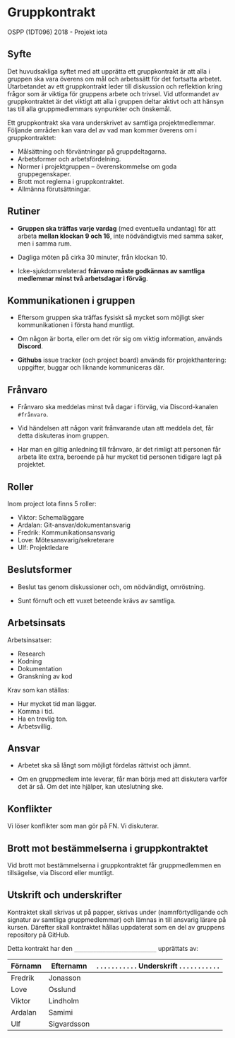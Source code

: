 # Gruppkontrakt

OSPP (1DT096) 2018 - Projekt iota

## Syfte

Det huvudsakliga syftet med att upprätta ett gruppkontrakt är att alla i gruppen ska vara överens om mål och arbetssätt för det fortsatta arbetet. Utarbetandet av ett gruppkontrakt leder till diskussion och reflektion kring frågor som är viktiga för gruppens arbete och trivsel. Vid utformandet av gruppkontraktet är det viktigt att alla i gruppen deltar aktivt och att hänsyn tas till alla gruppmedlemmars synpunkter och önskemål.

Ett gruppkontrakt ska vara underskrivet av samtliga projektmedlemmar. Följande områden kan vara del av vad man kommer överens om i gruppkontraktet:

- Målsättning och förväntningar på gruppdeltagarna.
- Arbetsformer och arbetsfördelning.
- Normer i projektgruppen – överenskommelse om goda gruppegenskaper.
- Brott mot reglerna i gruppkontraktet.
- Allmänna förutsättningar.

## Rutiner

* **Gruppen ska träffas varje vardag** (med eventuella undantag) för att arbeta **mellan klockan 9 och 16**, inte nödvändigtvis med samma saker, men i samma rum.

* Dagliga möten på cirka 30 minuter, från klockan 10.

* Icke-sjukdomsrelaterad **frånvaro måste godkännas av samtliga medlemmar minst två arbetsdagar i förväg**.


## Kommunikationen i gruppen

* Eftersom gruppen ska träffas fysiskt så mycket som möjligt sker kommunikationen i första hand muntligt.

* Om någon är borta, eller om det rör sig om viktig information, används **Discord**.

* **Githubs** issue tracker (och project board) används för projekthantering: uppgifter, buggar och liknande kommuniceras där.

## Frånvaro

* Frånvaro ska meddelas minst två dagar i förväg, via Discord-kanalen ``#frånvaro``.

* Vid händelsen att någon varit frånvarande utan att meddela det, får detta diskuteras inom gruppen.

* Har man en giltig anledning till frånvaro, är det rimligt att personen får arbeta lite extra, beroende på hur mycket tid personen tidigare lagt på projektet.

## Roller

Inom project Iota finns 5 roller:

* Viktor: Schemaläggare
* Ardalan: Git-ansvar/dokumentansvarig
* Fredrik: Kommunikationsansvarig
* Love: Mötesansvarig/sekreterare
* Ulf: Projektledare

## Beslutsformer

* Beslut tas genom diskussioner och, om nödvändigt, omröstning.

* Sunt förnuft och ett vuxet beteende krävs av samtliga.

## Arbetsinsats

Arbetsinsatser:

* Research
* Kodning
* Dokumentation
* Granskning av kod

Krav som kan ställas:
* Hur mycket tid man lägger.
* Komma i tid.
* Ha en trevlig ton.
* Arbetsvillig.

## Ansvar

* Arbetet ska så långt som möjligt fördelas rättvist och jämnt.

* Om en gruppmedlem inte leverar, får man börja med att diskutera varför det är så. Om det inte hjälper, kan uteslutning ske.

## Konflikter

Vi löser konflikter som man gör på FN. Vi diskuterar.

## Brott mot bestämmelserna i gruppkontraktet

Vid brott mot bestämmelserna i gruppkontraktet får gruppmedlemmen en tillsägelse, via Discord eller muntligt.

## Utskrift och underskrifter

Kontraktet skall skrivas ut på papper, skrivas under (namnförtydligande och signatur av samtliga gruppmedlemmar) och lämnas in till ansvarig lärare på kursen. Därefter skall kontraktet hållas uppdaterat som en del av gruppens repository på GitHub.

Detta kontrakt har den  ``__________________________``  upprättats av:

Förnamn | Efternamn | . . . . . . . . . . . Underskrift . . . . . . . . . . .
--------|-----------|------------
Fredrik  | Jonasson |
Love  | Osslund     |
Viktor  | Lindholm  |
Ardalan  | Samimi |
Ulf    | Sigvardsson    |

